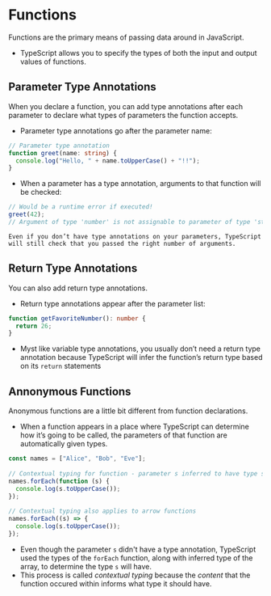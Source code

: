 # Functions

Functions are the primary means of passing data around in JavaScript. 

- TypeScript allows you to specify the types of both the input and output values of functions.

## Parameter Type Annotations

When you declare a function, you can add type annotations after each parameter to declare what types of parameters the function accepts.

- Parameter type annotations go after the parameter name:

```ts
// Parameter type annotation
function greet(name: string) {
  console.log("Hello, " + name.toUpperCase() + "!!");
}
```

- When a parameter has a type annotation, arguments to that function will be checked:

```ts
// Would be a runtime error if executed!
greet(42);
// Argument of type 'number' is not assignable to parameter of type 'string'.
```

`Even if you don’t have type annotations on your parameters, TypeScript will still check that you passed the right number of arguments.`

## Return Type Annotations

You can also add return type annotations.

- Return type annotations appear after the parameter list:

```ts
function getFavoriteNumber(): number {
  return 26;
}
```

- Myst like variable type annotations, you usually don’t need a return type annotation because TypeScript will infer the function’s return type based on its `return` statements

## Annonymous Functions

Anonymous functions are a little bit different from function declarations.

- When a function appears in a place where TypeScript can determine how it’s going to be called, the parameters of that function are automatically given types.

```ts
const names = ["Alice", "Bob", "Eve"];
 
// Contextual typing for function - parameter s inferred to have type string
names.forEach(function (s) {
  console.log(s.toUpperCase());
});
 
// Contextual typing also applies to arrow functions
names.forEach((s) => {
  console.log(s.toUpperCase());
});
```

- Even though the parameter `s` didn't have a type annotation, TypeScript used  the types of the `forEach` function, along with inferred type of the array, to determine the type `s` will have.
- This process is called *contextual typing* because the *content* that the function occured within informs what type it should have.

